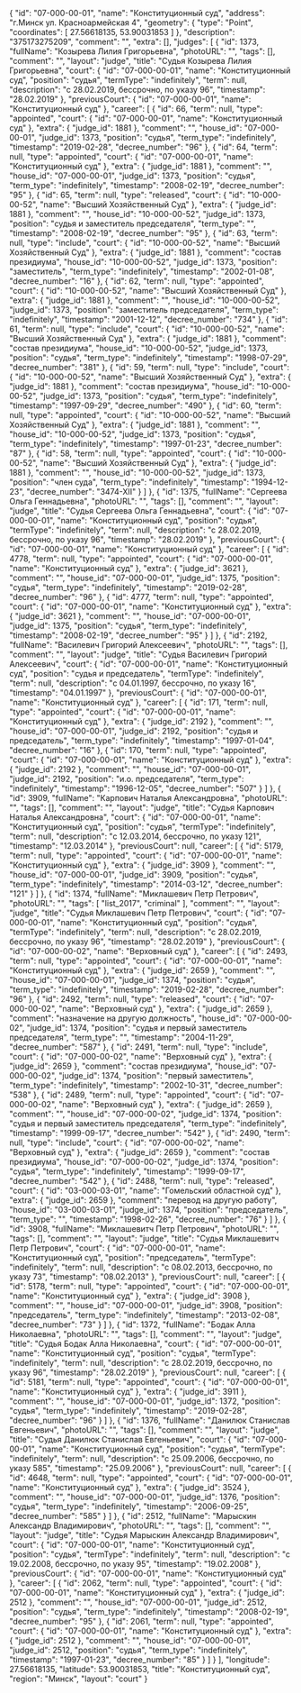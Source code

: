 {
    "id": "07-000-00-01",
    "name": "Конституционный суд",
    "address": "г.Минск ул. Красноармейская 4",
    "geometry": {
        "type": "Point",
        "coordinates": [
            27.56618135,
            53.90031853
        ]
    },
    "description": "375173275209",
    "comment": "",
    "extra": [],
    "judges": [
        {
            "id": 1373,
            "fullName": "Козырева Лилия Григорьевна",
            "photoURL": "",
            "tags": [],
            "comment": "",
            "layout": "judge",
            "title": "Судья Козырева Лилия Григорьевна",
            "court": {
                "id": "07-000-00-01",
                "name": "Конституционный суд",
                "position": "судья",
                "termType": "indefinitely",
                "term": null,
                "description": "c 28.02.2019, бессрочно, по указу 96",
                "timestamp": "28.02.2019"
            },
            "previousCourt": {
                "id": "07-000-00-01",
                "name": "Конституционный суд"
            },
            "career": [
                {
                    "id": 66,
                    "term": null,
                    "type": "appointed",
                    "court": {
                        "id": "07-000-00-01",
                        "name": "Конституционный суд"
                    },
                    "extra": {
                        "judge_id": 1881
                    },
                    "comment": "",
                    "house_id": "07-000-00-01",
                    "judge_id": 1373,
                    "position": "судья",
                    "term_type": "indefinitely",
                    "timestamp": "2019-02-28",
                    "decree_number": "96"
                },
                {
                    "id": 64,
                    "term": null,
                    "type": "appointed",
                    "court": {
                        "id": "07-000-00-01",
                        "name": "Конституционный суд"
                    },
                    "extra": {
                        "judge_id": 1881
                    },
                    "comment": "",
                    "house_id": "07-000-00-01",
                    "judge_id": 1373,
                    "position": "судья",
                    "term_type": "indefinitely",
                    "timestamp": "2008-02-19",
                    "decree_number": "95"
                },
                {
                    "id": 65,
                    "term": null,
                    "type": "released",
                    "court": {
                        "id": "10-000-00-52",
                        "name": "Высший Хозяйственный Суд"
                    },
                    "extra": {
                        "judge_id": 1881
                    },
                    "comment": "",
                    "house_id": "10-000-00-52",
                    "judge_id": 1373,
                    "position": "судья и заместитель председателя",
                    "term_type": "",
                    "timestamp": "2008-02-19",
                    "decree_number": "95"
                },
                {
                    "id": 63,
                    "term": null,
                    "type": "include",
                    "court": {
                        "id": "10-000-00-52",
                        "name": "Высший Хозяйственный Суд"
                    },
                    "extra": {
                        "judge_id": 1881
                    },
                    "comment": "состав президиума",
                    "house_id": "10-000-00-52",
                    "judge_id": 1373,
                    "position": "заместитель",
                    "term_type": "indefinitely",
                    "timestamp": "2002-01-08",
                    "decree_number": "16"
                },
                {
                    "id": 62,
                    "term": null,
                    "type": "appointed",
                    "court": {
                        "id": "10-000-00-52",
                        "name": "Высший Хозяйственный Суд"
                    },
                    "extra": {
                        "judge_id": 1881
                    },
                    "comment": "",
                    "house_id": "10-000-00-52",
                    "judge_id": 1373,
                    "position": "заместитель председателя",
                    "term_type": "indefinitely",
                    "timestamp": "2001-12-12",
                    "decree_number": "734"
                },
                {
                    "id": 61,
                    "term": null,
                    "type": "include",
                    "court": {
                        "id": "10-000-00-52",
                        "name": "Высший Хозяйственный Суд"
                    },
                    "extra": {
                        "judge_id": 1881
                    },
                    "comment": "состав президиума",
                    "house_id": "10-000-00-52",
                    "judge_id": 1373,
                    "position": "судья",
                    "term_type": "indefinitely",
                    "timestamp": "1998-07-29",
                    "decree_number": "381"
                },
                {
                    "id": 59,
                    "term": null,
                    "type": "include",
                    "court": {
                        "id": "10-000-00-52",
                        "name": "Высший Хозяйственный Суд"
                    },
                    "extra": {
                        "judge_id": 1881
                    },
                    "comment": "состав президиума",
                    "house_id": "10-000-00-52",
                    "judge_id": 1373,
                    "position": "судья",
                    "term_type": "indefinitely",
                    "timestamp": "1997-09-29",
                    "decree_number": "490"
                },
                {
                    "id": 60,
                    "term": null,
                    "type": "appointed",
                    "court": {
                        "id": "10-000-00-52",
                        "name": "Высший Хозяйственный Суд"
                    },
                    "extra": {
                        "judge_id": 1881
                    },
                    "comment": "",
                    "house_id": "10-000-00-52",
                    "judge_id": 1373,
                    "position": "судья",
                    "term_type": "indefinitely",
                    "timestamp": "1997-01-23",
                    "decree_number": "87"
                },
                {
                    "id": 58,
                    "term": null,
                    "type": "appointed",
                    "court": {
                        "id": "10-000-00-52",
                        "name": "Высший Хозяйственный Суд"
                    },
                    "extra": {
                        "judge_id": 1881
                    },
                    "comment": "",
                    "house_id": "10-000-00-52",
                    "judge_id": 1373,
                    "position": "член суда",
                    "term_type": "indefinitely",
                    "timestamp": "1994-12-23",
                    "decree_number": "3474-XII"
                }
            ]
        },
        {
            "id": 1375,
            "fullName": "Сергеева Ольга Геннадьевна",
            "photoURL": "",
            "tags": [],
            "comment": "",
            "layout": "judge",
            "title": "Судья Сергеева Ольга Геннадьевна",
            "court": {
                "id": "07-000-00-01",
                "name": "Конституционный суд",
                "position": "судья",
                "termType": "indefinitely",
                "term": null,
                "description": "c 28.02.2019, бессрочно, по указу 96",
                "timestamp": "28.02.2019"
            },
            "previousCourt": {
                "id": "07-000-00-01",
                "name": "Конституционный суд"
            },
            "career": [
                {
                    "id": 4778,
                    "term": null,
                    "type": "appointed",
                    "court": {
                        "id": "07-000-00-01",
                        "name": "Конституционный суд"
                    },
                    "extra": {
                        "judge_id": 3621
                    },
                    "comment": "",
                    "house_id": "07-000-00-01",
                    "judge_id": 1375,
                    "position": "судья",
                    "term_type": "indefinitely",
                    "timestamp": "2019-02-28",
                    "decree_number": "96"
                },
                {
                    "id": 4777,
                    "term": null,
                    "type": "appointed",
                    "court": {
                        "id": "07-000-00-01",
                        "name": "Конституционный суд"
                    },
                    "extra": {
                        "judge_id": 3621
                    },
                    "comment": "",
                    "house_id": "07-000-00-01",
                    "judge_id": 1375,
                    "position": "судья",
                    "term_type": "indefinitely",
                    "timestamp": "2008-02-19",
                    "decree_number": "95"
                }
            ]
        },
        {
            "id": 2192,
            "fullName": "Василевич Григорий Алексеевич",
            "photoURL": "",
            "tags": [],
            "comment": "",
            "layout": "judge",
            "title": "Судья Василевич Григорий Алексеевич",
            "court": {
                "id": "07-000-00-01",
                "name": "Конституционный суд",
                "position": "судья и председатель",
                "termType": "indefinitely",
                "term": null,
                "description": "c 04.01.1997, бессрочно, по указу 16",
                "timestamp": "04.01.1997"
            },
            "previousCourt": {
                "id": "07-000-00-01",
                "name": "Конституционный суд"
            },
            "career": [
                {
                    "id": 171,
                    "term": null,
                    "type": "appointed",
                    "court": {
                        "id": "07-000-00-01",
                        "name": "Конституционный суд"
                    },
                    "extra": {
                        "judge_id": 2192
                    },
                    "comment": "",
                    "house_id": "07-000-00-01",
                    "judge_id": 2192,
                    "position": "судья и председатель",
                    "term_type": "indefinitely",
                    "timestamp": "1997-01-04",
                    "decree_number": "16"
                },
                {
                    "id": 170,
                    "term": null,
                    "type": "appointed",
                    "court": {
                        "id": "07-000-00-01",
                        "name": "Конституционный суд"
                    },
                    "extra": {
                        "judge_id": 2192
                    },
                    "comment": "",
                    "house_id": "07-000-00-01",
                    "judge_id": 2192,
                    "position": "и.о. председателя",
                    "term_type": "indefinitely",
                    "timestamp": "1996-12-05",
                    "decree_number": "507"
                }
            ]
        },
        {
            "id": 3909,
            "fullName": "Карпович Наталья Александровна",
            "photoURL": "",
            "tags": [],
            "comment": "",
            "layout": "judge",
            "title": "Судья Карпович Наталья Александровна",
            "court": {
                "id": "07-000-00-01",
                "name": "Конституционный суд",
                "position": "судья",
                "termType": "indefinitely",
                "term": null,
                "description": "c 12.03.2014, бессрочно, по указу 121",
                "timestamp": "12.03.2014"
            },
            "previousCourt": null,
            "career": [
                {
                    "id": 5179,
                    "term": null,
                    "type": "appointed",
                    "court": {
                        "id": "07-000-00-01",
                        "name": "Конституционный суд"
                    },
                    "extra": {
                        "judge_id": 3909
                    },
                    "comment": "",
                    "house_id": "07-000-00-01",
                    "judge_id": 3909,
                    "position": "судья",
                    "term_type": "indefinitely",
                    "timestamp": "2014-03-12",
                    "decree_number": "121"
                }
            ]
        },
        {
            "id": 1374,
            "fullName": "Миклашевич Петр Петрович",
            "photoURL": "",
            "tags": [
                "list_2017",
                "criminal"
            ],
            "comment": "",
            "layout": "judge",
            "title": "Судья Миклашевич Петр Петрович",
            "court": {
                "id": "07-000-00-01",
                "name": "Конституционный суд",
                "position": "судья",
                "termType": "indefinitely",
                "term": null,
                "description": "c 28.02.2019, бессрочно, по указу 96",
                "timestamp": "28.02.2019"
            },
            "previousCourt": {
                "id": "07-000-00-02",
                "name": "Верховный суд"
            },
            "career": [
                {
                    "id": 2493,
                    "term": null,
                    "type": "appointed",
                    "court": {
                        "id": "07-000-00-01",
                        "name": "Конституционный суд"
                    },
                    "extra": {
                        "judge_id": 2659
                    },
                    "comment": "",
                    "house_id": "07-000-00-01",
                    "judge_id": 1374,
                    "position": "судья",
                    "term_type": "indefinitely",
                    "timestamp": "2019-02-28",
                    "decree_number": "96"
                },
                {
                    "id": 2492,
                    "term": null,
                    "type": "released",
                    "court": {
                        "id": "07-000-00-02",
                        "name": "Верховный суд"
                    },
                    "extra": {
                        "judge_id": 2659
                    },
                    "comment": "назначение на другую должность",
                    "house_id": "07-000-00-02",
                    "judge_id": 1374,
                    "position": "судья и первый заместитель председателя",
                    "term_type": "",
                    "timestamp": "2004-11-29",
                    "decree_number": "587"
                },
                {
                    "id": 2491,
                    "term": null,
                    "type": "include",
                    "court": {
                        "id": "07-000-00-02",
                        "name": "Верховный суд"
                    },
                    "extra": {
                        "judge_id": 2659
                    },
                    "comment": "состав президиума",
                    "house_id": "07-000-00-02",
                    "judge_id": 1374,
                    "position": "первый заместитель",
                    "term_type": "indefinitely",
                    "timestamp": "2002-10-31",
                    "decree_number": "538"
                },
                {
                    "id": 2489,
                    "term": null,
                    "type": "appointed",
                    "court": {
                        "id": "07-000-00-02",
                        "name": "Верховный суд"
                    },
                    "extra": {
                        "judge_id": 2659
                    },
                    "comment": "",
                    "house_id": "07-000-00-02",
                    "judge_id": 1374,
                    "position": "судья и первый заместитель председателя",
                    "term_type": "indefinitely",
                    "timestamp": "1999-09-17",
                    "decree_number": "542"
                },
                {
                    "id": 2490,
                    "term": null,
                    "type": "include",
                    "court": {
                        "id": "07-000-00-02",
                        "name": "Верховный суд"
                    },
                    "extra": {
                        "judge_id": 2659
                    },
                    "comment": "состав президиума",
                    "house_id": "07-000-00-02",
                    "judge_id": 1374,
                    "position": "судья",
                    "term_type": "indefinitely",
                    "timestamp": "1999-09-17",
                    "decree_number": "542"
                },
                {
                    "id": 2488,
                    "term": null,
                    "type": "released",
                    "court": {
                        "id": "03-000-03-01",
                        "name": "Гомельский областной суд"
                    },
                    "extra": {
                        "judge_id": 2659
                    },
                    "comment": "перевод на другую работу",
                    "house_id": "03-000-03-01",
                    "judge_id": 1374,
                    "position": "председатель",
                    "term_type": "",
                    "timestamp": "1998-02-26",
                    "decree_number": "76"
                }
            ]
        },
        {
            "id": 3908,
            "fullName": "Миклашевитч Петр Петрович",
            "photoURL": "",
            "tags": [],
            "comment": "",
            "layout": "judge",
            "title": "Судья Миклашевитч Петр Петрович",
            "court": {
                "id": "07-000-00-01",
                "name": "Конституционный суд",
                "position": "председатель",
                "termType": "indefinitely",
                "term": null,
                "description": "c 08.02.2013, бессрочно, по указу 73",
                "timestamp": "08.02.2013"
            },
            "previousCourt": null,
            "career": [
                {
                    "id": 5178,
                    "term": null,
                    "type": "appointed",
                    "court": {
                        "id": "07-000-00-01",
                        "name": "Конституционный суд"
                    },
                    "extra": {
                        "judge_id": 3908
                    },
                    "comment": "",
                    "house_id": "07-000-00-01",
                    "judge_id": 3908,
                    "position": "председатель",
                    "term_type": "indefinitely",
                    "timestamp": "2013-02-08",
                    "decree_number": "73"
                }
            ]
        },
        {
            "id": 1372,
            "fullName": "Бодак Алла Николаевна",
            "photoURL": "",
            "tags": [],
            "comment": "",
            "layout": "judge",
            "title": "Судья Бодак Алла Николаевна",
            "court": {
                "id": "07-000-00-01",
                "name": "Конституционный суд",
                "position": "судья",
                "termType": "indefinitely",
                "term": null,
                "description": "c 28.02.2019, бессрочно, по указу 96",
                "timestamp": "28.02.2019"
            },
            "previousCourt": null,
            "career": [
                {
                    "id": 5181,
                    "term": null,
                    "type": "appointed",
                    "court": {
                        "id": "07-000-00-01",
                        "name": "Конституционный суд"
                    },
                    "extra": {
                        "judge_id": 3911
                    },
                    "comment": "",
                    "house_id": "07-000-00-01",
                    "judge_id": 1372,
                    "position": "судья",
                    "term_type": "indefinitely",
                    "timestamp": "2019-02-28",
                    "decree_number": "96"
                }
            ]
        },
        {
            "id": 1376,
            "fullName": "Данилюк Станислав Евгеньевич",
            "photoURL": "",
            "tags": [],
            "comment": "",
            "layout": "judge",
            "title": "Судья Данилюк Станислав Евгеньевич",
            "court": {
                "id": "07-000-00-01",
                "name": "Конституционный суд",
                "position": "судья",
                "termType": "indefinitely",
                "term": null,
                "description": "c 25.09.2006, бессрочно, по указу 585",
                "timestamp": "25.09.2006"
            },
            "previousCourt": null,
            "career": [
                {
                    "id": 4648,
                    "term": null,
                    "type": "appointed",
                    "court": {
                        "id": "07-000-00-01",
                        "name": "Конституционный суд"
                    },
                    "extra": {
                        "judge_id": 3524
                    },
                    "comment": "",
                    "house_id": "07-000-00-01",
                    "judge_id": 1376,
                    "position": "судья",
                    "term_type": "indefinitely",
                    "timestamp": "2006-09-25",
                    "decree_number": "585"
                }
            ]
        },
        {
            "id": 2512,
            "fullName": "Марыскин Александр Владимирович",
            "photoURL": "",
            "tags": [],
            "comment": "",
            "layout": "judge",
            "title": "Судья Марыскин Александр Владимирович",
            "court": {
                "id": "07-000-00-01",
                "name": "Конституционный суд",
                "position": "судья",
                "termType": "indefinitely",
                "term": null,
                "description": "c 19.02.2008, бессрочно, по указу 95",
                "timestamp": "19.02.2008"
            },
            "previousCourt": {
                "id": "07-000-00-01",
                "name": "Конституционный суд"
            },
            "career": [
                {
                    "id": 2062,
                    "term": null,
                    "type": "appointed",
                    "court": {
                        "id": "07-000-00-01",
                        "name": "Конституционный суд"
                    },
                    "extra": {
                        "judge_id": 2512
                    },
                    "comment": "",
                    "house_id": "07-000-00-01",
                    "judge_id": 2512,
                    "position": "судья",
                    "term_type": "indefinitely",
                    "timestamp": "2008-02-19",
                    "decree_number": "95"
                },
                {
                    "id": 2061,
                    "term": null,
                    "type": "appointed",
                    "court": {
                        "id": "07-000-00-01",
                        "name": "Конституционный суд"
                    },
                    "extra": {
                        "judge_id": 2512
                    },
                    "comment": "",
                    "house_id": "07-000-00-01",
                    "judge_id": 2512,
                    "position": "судья",
                    "term_type": "indefinitely",
                    "timestamp": "1997-01-23",
                    "decree_number": "85"
                }
            ]
        }
    ],
    "longitude": 27.56618135,
    "latitude": 53.90031853,
    "title": "Конституционный суд",
    "region": "Минск",
    "layout": "court"
}